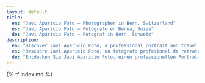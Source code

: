 ```yaml
---
layout: default
title:
  en: "Javi Aparicio Foto – Photographer in Bern, Switzerland"
  es: "Javi Aparicio Foto – Fotógrafo en Berna, Suiza"
  de: "Javi Aparicio Foto – Fotograf in Bern, Schweiz"
description:
  en: "Discover Javi Aparicio Foto, a professional portrait and travel photographer based in Bern, Switzerland. Available by appointment only."
  es: "Descubre Javi Aparicio Foto, un fotógrafo profesional de retratos y viajes con sede en Berna, Suiza. Disponible solo con cita previa."
  de: "Entdecken Sie Javi Aparicio Foto, einen professionellen Porträt- und Reisefotografen mit Sitz in Bern, Schweiz. Nur nach Terminvereinbarung verfügbar."
---
```


{% tf index.md %}
